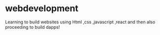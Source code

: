 # webdevelopment 
Learning to build websites using Html ,css ,javascript ,react and then also proceeding to build dapps! 
